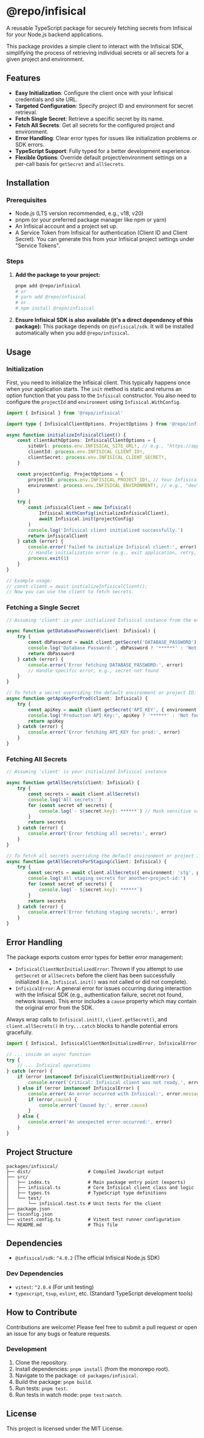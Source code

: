 # @repo/infisical

A reusable TypeScript package for securely fetching secrets from Infisical for your Node.js backend applications.

This package provides a simple client to interact with the Infisical SDK, simplifying the process of retrieving individual secrets or all secrets for a given project and environment.

## Features

- **Easy Initialization**: Configure the client once with your Infisical credentials and site URL.
- **Targeted Configuration**: Specify project ID and environment for secret retrieval.
- **Fetch Single Secret**: Retrieve a specific secret by its name.
- **Fetch All Secrets**: Get all secrets for the configured project and environment.
- **Error Handling**: Clear error types for issues like initialization problems or SDK errors.
- **TypeScript Support**: Fully typed for a better development experience.
- **Flexible Options**: Override default project/environment settings on a per-call basis for `getSecret` and `allSecrets`.

## Installation

### Prerequisites

- Node.js (LTS version recommended, e.g., v18, v20)
- pnpm (or your preferred package manager like npm or yarn)
- An Infisical account and a project set up.
- A Service Token from Infisical for authentication (Client ID and Client Secret). You can generate this from your Infisical project settings under "Service Tokens".

### Steps

1.  **Add the package to your project:**

    ```bash
    pnpm add @repo/infisical
    # or
    # yarn add @repo/infisical
    # or
    # npm install @repo/infisical
    ```

2.  **Ensure Infisical SDK is also available (it's a direct dependency of this package):**
    This package depends on `@infisical/sdk`. It will be installed automatically when you add `@repo/infisical`.

## Usage

### Initialization

First, you need to initialize the Infisical client. This typically happens once when your application starts. The `init` method is static and returns an option function that you pass to the `Infisical` constructor. You also need to configure the `projectId` and `environment` using `Infisical.WithConfig`.

```typescript
import { Infisical } from '@repo/infisical'

import type { InfisicalClientOptions, ProjectOptions } from '@repo/infisical'

async function initializeInfisicalClient() {
	const clientAuthOptions: InfisicalClientOptions = {
		siteUrl: process.env.INFISICAL_SITE_URL!, // e.g., "https://app.infisical.com"
		clientId: process.env.INFISICAL_CLIENT_ID!,
		clientSecret: process.env.INFISICAL_CLIENT_SECRET!,
	}

	const projectConfig: ProjectOptions = {
		projectId: process.env.INFISICAL_PROJECT_ID!, // Your Infisical Project ID
		environment: process.env.INFISICAL_ENVIRONMENT!, // e.g., "dev", "prod", "stg"
	}

	try {
		const infisicalClient = new Infisical(
			Infisical.WithConfig(initializeInfisicalClient),
			await Infisical.init(projectConfig)
		)
		console.log('Infisical client initialized successfully.')
		return infisicalClient
	} catch (error) {
		console.error('Failed to initialize Infisical client:', error)
		// Handle initialization error (e.g., exit application, retry, etc.)
		process.exit(1)
	}
}

// Example usage:
// const client = await initializeInfisicalClient();
// Now you can use the client to fetch secrets.
```

### Fetching a Single Secret

```typescript
// Assuming 'client' is your initialized Infisical instance from the example above

async function getDatabasePassword(client: Infisical) {
	try {
		const dbPassword = await client.getSecret('DATABASE_PASSWORD')
		console.log('Database Password:', dbPassword ? '******' : 'Not found')
		return dbPassword
	} catch (error) {
		console.error('Error fetching DATABASE_PASSWORD:', error)
		// Handle specific error, e.g., secret not found
	}
}

// To fetch a secret overriding the default environment or project ID:
async function getApiKeyForProd(client: Infisical) {
	try {
		const apiKey = await client.getSecret('API_KEY', { environment: 'prod' })
		console.log('Production API Key:', apiKey ? '******' : 'Not found')
		return apiKey
	} catch (error) {
		console.error('Error fetching API_KEY for prod:', error)
	}
}
```

### Fetching All Secrets

```typescript
// Assuming 'client' is your initialized Infisical instance

async function getAllSecrets(client: Infisical) {
	try {
		const secrets = await client.allSecrets()
		console.log('All secrets:')
		for (const secret of secrets) {
			console.log(`- ${secret.key}: ******`) // Mask sensitive values in logs
		}
		return secrets
	} catch (error) {
		console.error('Error fetching all secrets:', error)
	}
}

// To fetch all secrets overriding the default environment or project ID:
async function getAllSecretsForStaging(client: Infisical) {
	try {
		const secrets = await client.allSecrets({ environment: 'stg', projectId: 'another-project-id' })
		console.log('All staging secrets for another-project-id:')
		for (const secret of secrets) {
			console.log(`- ${secret.key}: ******`)
		}
		return secrets
	} catch (error) {
		console.error('Error fetching staging secrets:', error)
	}
}
```

## Error Handling

The package exports custom error types for better error management:

- `InfisicalClientNotInitializedError`: Thrown if you attempt to use `getSecret` or `allSecrets` before the client has been successfully initialized (i.e., `Infisical.init()` was not called or did not complete).
- `InfisicalError`: A general error for issues occurring during interaction with the Infisical SDK (e.g., authentication failure, secret not found, network issues). This error includes a `cause` property which may contain the original error from the SDK.

Always wrap calls to `Infisical.init()`, `client.getSecret()`, and `client.allSecrets()` in `try...catch` blocks to handle potential errors gracefully.

```typescript
import { Infisical, InfisicalClientNotInitializedError, InfisicalError } from '@repo/infisical'

// ... inside an async function
try {
	// ... Infisical operations
} catch (error) {
	if (error instanceof InfisicalClientNotInitializedError) {
		console.error('Critical: Infisical client was not ready.', error.message)
	} else if (error instanceof InfisicalError) {
		console.error('An error occurred with Infisical:', error.message)
		if (error.cause) {
			console.error('Caused by:', error.cause)
		}
	} else {
		console.error('An unexpected error occurred:', error)
	}
}
```

## Project Structure

```
packages/infisical/
├── dist/                     # Compiled JavaScript output
├── src/
│   ├── index.ts              # Main package entry point (exports)
│   ├── infisical.ts          # Core Infisical client class and logic
│   ├── types.ts              # TypeScript type definitions
│   └── test/
│       └── infisical.test.ts # Unit tests for the client
├── package.json
├── tsconfig.json
├── vitest.config.ts          # Vitest test runner configuration
└── README.md                 # This file
```

## Dependencies

- `@infisical/sdk`: `^4.0.2` (The official Infisical Node.js SDK)

### Dev Dependencies

- `vitest`: `^2.0.4` (For unit testing)
- `typescript`, `tsup`, `eslint`, etc. (Standard TypeScript development tools)

## How to Contribute

Contributions are welcome! Please feel free to submit a pull request or open an issue for any bugs or feature requests.

### Development

1.  Clone the repository.
2.  Install dependencies: `pnpm install` (from the monorepo root).
3.  Navigate to the package: `cd packages/infisical`.
4.  Build the package: `pnpm build`.
5.  Run tests: `pnpm test`.
6.  Run tests in watch mode: `pnpm test:watch`.

## License

This project is licensed under the MIT License.

